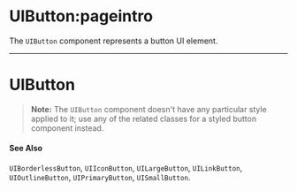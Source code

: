 # UIButton:pageintro

The `UIButton` component represents a button UI element.

---

# UIButton

> **Note:** The `UIButton` component doesn't have any particular style applied to it; use any of the related classes for a styled button component instead.

#### See Also

`UIBorderlessButton`, `UIIconButton`, `UILargeButton`, `UILinkButton`, `UIOutlineButton`, `UIPrimaryButton`, `UISmallButton`.
